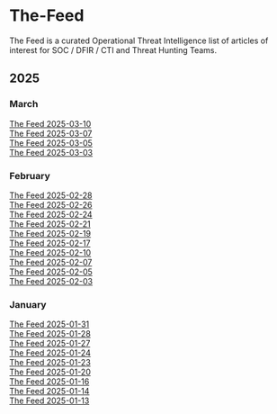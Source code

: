# The-Feed
The Feed is a curated Operational Threat Intelligence list of articles of interest for SOC / DFIR / CTI and Threat Hunting Teams.

## 2025

### March
[The Feed 2025-03-10](./summaries/The%20Feed%202025-03-10.md)\
[The Feed 2025-03-07](./summaries/The%20Feed%202025-03-07.md)\
[The Feed 2025-03-05](./summaries/The%20Feed%202025-03-05.md)\
[The Feed 2025-03-03](./summaries/The%20Feed%202025-03-03.md)

### February
[The Feed 2025-02-28](./summaries/The%20Feed%202025-02-28.md)\
[The Feed 2025-02-26](./summaries/The%20Feed%202025-02-26.md)\
[The Feed 2025-02-24](./summaries/The%20Feed%202025-02-24.md)\
[The Feed 2025-02-21](./summaries/The%20Feed%202025-02-21.md)\
[The Feed 2025-02-19](./summaries/The%20Feed%202025-02-19.md)\
[The Feed 2025-02-17](./summaries/The%20Feed%202025-02-17.md)\
[The Feed 2025-02-10](./summaries/The%20Feed%202025-02-10.md)\
[The Feed 2025-02-07](./summaries/The%20Feed%202025-02-07.md)\
[The Feed 2025-02-05](./summaries/The%20Feed%202025-02-05.md)\
[The Feed 2025-02-03](./summaries/The%20Feed%202025-02-03.md)

### January

[The Feed 2025-01-31](./summaries/The%20Feed%202025-01-31.md)\
[The Feed 2025-01-28](./summaries/The%20Feed%202025-01-28.md)\
[The Feed 2025-01-27](./summaries/The%20Feed%202025-01-27.md)\
[The Feed 2025-01-24](./summaries/The%20Feed%202025-01-24.md)\
[The Feed 2025-01-23](./summaries/The%20Feed%202025-01-23.md)\
[The Feed 2025-01-20](./summaries/The%20Feed%202025-01-20.md)\
[The Feed 2025-01-16](./summaries/The%20Feed%202025-01-16.md)\
[The Feed 2025-01-14](./summaries/The%20Feed%202025-01-14.md)\
[The Feed 2025-01-13](./summaries/The%20Feed%202025-01-13.md)